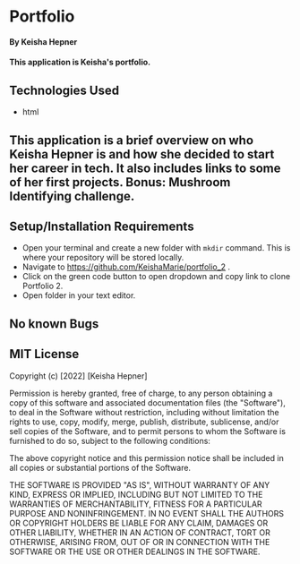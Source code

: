 # Portfolio

#### By Keisha Hepner

#### This application is Keisha's portfolio.

## Technologies Used
* html

## This application is a brief overview on who Keisha Hepner is and how she decided to start her career in tech. It also includes links to some of her first projects. Bonus: Mushroom Identifying challenge.

## Setup/Installation Requirements
* Open your terminal and create a new folder with `mkdir` command. This is where your repository will be stored locally.
* Navigate to https://github.com/KeishaMarie/portfolio_2 .
* Click on the green code button to open dropdown and copy link to clone Portfolio 2.
* Open folder in your text editor.

## No known Bugs


## MIT License

Copyright (c) [2022] [Keisha Hepner]

Permission is hereby granted, free of charge, to any person obtaining a copy
of this software and associated documentation files (the "Software"), to deal
in the Software without restriction, including without limitation the rights
to use, copy, modify, merge, publish, distribute, sublicense, and/or sell
copies of the Software, and to permit persons to whom the Software is
furnished to do so, subject to the following conditions:

The above copyright notice and this permission notice shall be included in all
copies or substantial portions of the Software.

THE SOFTWARE IS PROVIDED "AS IS", WITHOUT WARRANTY OF ANY KIND, EXPRESS OR
IMPLIED, INCLUDING BUT NOT LIMITED TO THE WARRANTIES OF MERCHANTABILITY,
FITNESS FOR A PARTICULAR PURPOSE AND NONINFRINGEMENT. IN NO EVENT SHALL THE
AUTHORS OR COPYRIGHT HOLDERS BE LIABLE FOR ANY CLAIM, DAMAGES OR OTHER
LIABILITY, WHETHER IN AN ACTION OF CONTRACT, TORT OR OTHERWISE, ARISING FROM,
OUT OF OR IN CONNECTION WITH THE SOFTWARE OR THE USE OR OTHER DEALINGS IN THE
SOFTWARE.
